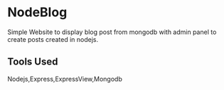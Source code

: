 # NodeBlog
Simple Website to display blog post from mongodb with admin panel to create posts created in nodejs.

## Tools Used
Nodejs,Express,ExpressView,Mongodb
